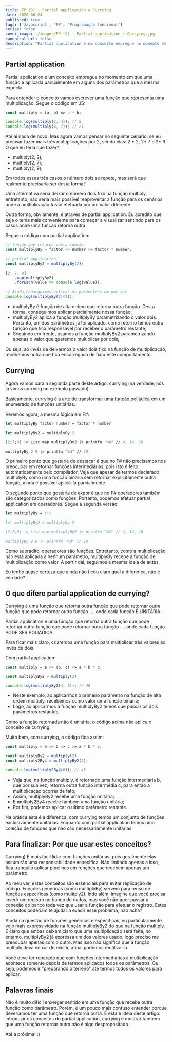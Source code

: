 ```yaml
---
title: FP (3) - Partial application e Currying
date: 2020-06-24
published: true
tags: ['Javascript', 'F#', 'Programação funcional']
series: false
cover_image: ./images/FP (3) - Partial application e Currying.jpg
canonical_url: false
description: "Partial application é um conceito empregue no momento em que uma função é aplicada parcialmente em alguns dos parâmetros que a mesma expecta"
---
```


## Partial application

Partial application é um conceito empregue no momento em que uma função é aplicada parcialmente em alguns dos parâmetros que a mesma expecta.

Para entender o conceito vamos escrever uma função que representa uma multiplicação. Segue o código em JS:

```javascript
const multiply = (a, b) => a * b;

console.log(multiply(2, 4)); // 8
console.log(multiply(3, 7)); // 21
```

Até ai nada de novo. Mas agora vamos pensar no seguinte cenário: se eu precisar fazer mais três multiplicações por 2, sendo elas: 2 * 2, 2* 7 e 2* 9. O que eu teria que fazer?

- multiply(2, 2);
- multiply(2, 7);
- multiply(2, 9);

Em todos esses três casos o número dois se repete, mas será que realmente precisaria ser desta forma?

Uma alternativa seria deixar o número dois fixo na função multiply, entretanto, não seria mais possível reaproveitar a função para os cenários onde a multiplicação fosse efetuada por um valor diferente.

Outra forma, obviamente, é através de partial application. Eu acredito que seja o tema mais conveniente para começar a visualizar sentindo para os casos onde uma função retorna outra.

Segue o código com partial application:

```javascript
// função que retorna outra função
const multiplyBy = factor => number => factor * number;

// partial application
const multiplyBy2 = multiplyBy(2);

[2, 7, 9]
    .map(multiplyBy2)
    .forEach(value => console.log(value));

// Ainda conseguimos aplicar os parâmetros um por vez
console.log(multiplyBy(2)(9));
```

- multiplyBy é função de alta ordem que retorna outra função. Desta forma, conseguimos aplicar parcialmente nossa função;
- multiplyBy2 aplica a função multiplyBy parametrizando o valor dois. Portanto, um dos parâmetros já foi aplicado, como retorno temos outra função que fica responsável por receber o parâmetro restante;
- Seguindo em frente, usamos a função multiplyBy2 parametrizando apenas o valor que queremos multiplicar por dois;

Ou seja, ao invés de deixarmos o valor dois fixo na função de multiplicação, recebemos outra que fica encarregada de fixar este comportamento.

## Currying

Agora vamos para a segunda parte deste artigo: currying (na verdade, nós já vimos currying no exemplo passado).

Basicamente, currying é a arte de transformar uma função poliádica em um enumerado de funções unitárias.

Veremos agora, a mesma lógica em F#:

```fsharp
let multiplyBy factor number = factor * number

let multiplyBy2 = multiplyBy 2

[2;7;9] |> List.map multiplyBy2 |> printfn "%A" // 4, 14, 18

multiplyBy 2 9 |> printfn "%d" // 18
```

O primeiro ponto que gostaria de destacar é que no F# não precisamos nos preocupar em retornar funções intermediárias, pois isto é feito automaticamente pelo compilador. Veja que apesar de termos declarado multiplyBy como uma função binária sem retornar explicitamente outra função, ainda é possível aplicá-la parcialmente.

O segundo ponto que gostaria de expor é que no F# operadores também são categorizados como funções. Portanto, podemos efetuar partial application em operadores. Segue a segunda versão:

```fsharp
let multiplyBy = (*)

let multiplyBy2 = multiplyBy 2

[2;7;9] |> List.map multiplyBy2 |> printfn "%A" // 4, 14, 18

multiplyBy 2 9 |> printfn "%d" // 18
```

Como supradito, operadores são funções. Entretanto, como a multiplicação não está aplicada a nenhum parâmetro, multiplyBy recebe a função de multiplicação como valor. A partir dai, seguimos a mesma ideia de antes.

Eu tenho quase certeza que ainda não ficou claro qual a diferença, não é verdade?

## O que difere partial application de currying?

Currying é uma função que retorna outra função que pode retornar outra função que pode retornar outra função …. onde cada função É UNITÁRIA.

Partial application é uma função que retorna outra função que pode retornar outra função que pode retornar outra função …. onde cada função PODE SER POLIÁDICA.

Para ficar mais claro, criaremos uma função para multiplicar três valores ao invés de dois.

Com partial application:

```javascript
const multiply = a => (b, c) => a * b * c;

const multiplyBy2 = multiply(2);

console.log(multiplyBy2(4, 6)); // 48
```

- Neste exemplo, ao aplicarmos o primeiro parâmetro na função de alta ordem multiply, recebemos como valor uma função binária;
- Logo, ao aplicarmos a função multiplyBy2 temos que passar os dois parâmetros restantes.

Como a função retornada não é unitária, o código acima não aplica o conceito de currying.

Muito bem, com currying, o código fica assim:

```javascript
const multiply = a => b => c => a * b * c;

const multiplyBy2 = multiply(2);
const multiply2By4 = multiplyBy2(4);

console.log(multiply2By4(6)); // 48
```

- Veja que, na função multiply, é retornado uma função intermediária b, que por sua vez, retorna outra função intermédia c, para então a multiplicação ocorrer de fato;
- Assim, multiplyBy2 recebe uma função unitária;
- E multiply2By4 recebe também uma função unitária;
- Por fim, podemos aplicar o ultimo parâmetro restante.

Na prática esta é a diferença, com currying temos um conjunto de funções exclusivamente unitárias. Enquanto com partial application temos uma coleção de funções que não são necessariamente unitárias.

## Para finalizar: Por que usar estes conceitos?

Currying) É mais fácil lidar com funções unitárias, pois geralmente elas assumirão uma responsabilidade especifica. Não limitado apenas a isso, fica tranquilo aplicar pipelines em funções que recebem apenas um parâmetro.

Ao meu ver, estes conceitos são essenciais para evitar replicação de código. Funções genéricas (como multiplyBy) servem para reuso de funções especificas (como multiply2). Indo além, imagine que você precisa inserir um registro no banco de dados, mas você não quer passar a conexão do banco toda vez que usar a função para efetuar o registro. Estes conceitos poderiam te ajudar a evadir esse problema, não acha?

Ainda na questão de funções genéricas e especificas, eu particularmente vejo mais expressividade na função multiplyBy2 do que na função multiply. É claro que ambas deixam claro que uma multiplicação será feita, no entanto, multiplyBy2 já expressa um dos valores usado, logo preciso me preocupar apenas com o outro. Mas isso não significa que a função multiply deva deixar de existir, afinal podemos reutiliza-la.

Você deve ter reparado que com funções intermediarias a multiplicação acontece somente depois de termos aplicados todos os parâmetros. Ou seja, podemos ir "preparando o terreno" até termos todos os valores para aplicar.

## Palavras finais

Não é muito difícil enxergar sentido em uma função que recebe outra função como parâmetro. Porém, é um pouco mais confuso entender porque deveríamos ter uma função que retorna outra. E esta é ideia deste artigo: introduzir os conceitos de partial application, currying e mostrar também que uma função retornar outra não é algo despropositado.

Até a próxima! :)

